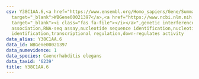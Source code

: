 ```yaml
---
csv: Y38C1AA.6,<a href="https://www.ensembl.org/Homo_sapiens/Gene/Summary?db=core;g=WBGene00021397"
  target="_blank">WBGene00021397</a>,<a href="https://www.ncbi.nlm.nih.gov/pubmed/27496166"
  target="_blank"><i class="fas fa-file"></i></a>",genetic interference,functional
  association,RNA-seq assay,nucleotide sequence identification,nucleotide sequence
  identification,transcriptional regulation,down-regulates activity
data_alias: Y38C1AA.6
data_id: WBGene00021397
data_numevidence: 1
data_species: Caenorhabditis elegans
data_taxid: '6239'
title: Y38C1AA.6
---
```

